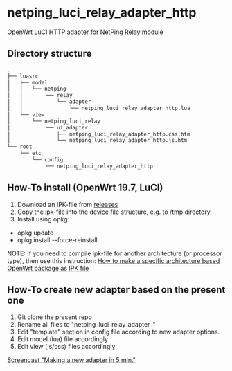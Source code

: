 # netping_luci_relay_adapter_http

OpenWrt LuCI HTTP adapter for NetPing Relay module

## Directory structure

```bash
.
├── luasrc
│   ├── model
│   │   └── netping
│   │       └── relay
│   │           └── adapter
│   │               └── netping_luci_relay_adapter_http.lua
│   └── view
│       └── netping_luci_relay
│           └── ui_adapter
│               ├── netping_luci_relay_adapter_http.css.htm
│               └── netping_luci_relay_adapter_http.js.htm
└── root
    └── etc
        └── config
            └── netping_luci_relay_adapter_http
```

## How-To install (OpenWrt 19.7, LuCI)

1. Download an IPK-file from [releases](https://github.com/Netping/netping_luci_relay/releases)
2. Copy the ipk-file into the device file structure, e.g. to /tmp directory.
3. Install using opkg:
* opkg update
* opkg install <path to ipk file> --force-reinstall

NOTE:
If you need to compile ipk-file for another architecture (or processor type), then use this instruction: [How to make a specific architecture based OpenWrt package as IPK file](https://netping.atlassian.net/wiki/spaces/PROJ/pages/3194945556/LuCI+.ipk)


## How-To create new adapter based on the present one

1. Git clone the present repo
2. Rename all files to "netping_luci_relay_adapter_<name>"
3. Edit "template" section in config file according to new adapter options.
4. Edit model (lua) file accordingly
5. Edit view (js/css) files accordingly

[Screencast "Making a new adapter in 5 min."](https://youtu.be/IH48thITyRk)